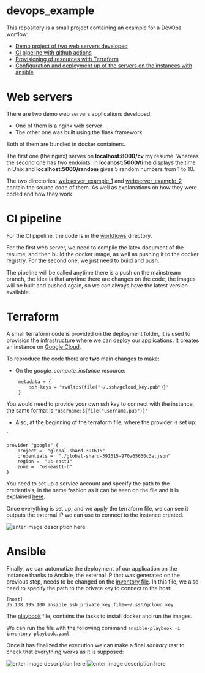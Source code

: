 # devops_example

This repository is a small project containing an example for a DevOps worflow:

- [Demo project of two web servers developed](#web-servers)
 - [CI pipeline with github actions](#ci-pipeline)
 - [Provisioning of resources with Terraform](#terraform)
 - [Configuration and deployment up of the servers on the instances with ansible](#ansible)

# Web servers

There are two demo web servers applications developed:

 - One of them is a nginx web server
 - The other one was built using the flask framework

Both of them are bundled in docker containers.

The first one (the nginx) serves on **localhost:8000/cv** my resume. Whereas the second one has two endoints: in **locahost:5000/time** displays the time in Unix and **localhost:5000/random** gives 5 random numbers from 1 to 10.

The two directories: [webserver_example_1](https://github.com/rv0lt/devops_example/tree/main/webserver_example_1 "webserver_example_1") and [webserver_example_2](https://github.com/rv0lt/devops_example/tree/main/webserver_example_2 "webserver_example_1") contain the source code of them. As well as explanations on how they were coded and how they work

# CI pipeline

For the CI pipeline, the code is in the [workflows](https://github.com/rv0lt/devops_example/tree/main/.github/workflows) directory.

For the first web server, we need to compile the latex document of the resume, and then build the docker image, as well as pushing it to the docker registry. For the second one, we just need to build and push.

The pipeline will be called anytime there is a push on the mainstream branch, the idea is that anytime there are changes on the code, the images will be built and pushed again, so we can always have the latest version available.

# Terraform

A small terraform code is provided on the deployment folder, it is used to provision the infrastructure where we can deploy our applications. It creates an instance on [Google Cloud](https://cloud.google.com/free/docs/free-cloud-features#compute).

To reproduce the code there are **two** main changes to make:

 - On the *google_compute_instance* resource: 
 
        metadata = { 
	        ssh-keys = "rv0lt:${file("~/.ssh/gcloud_key.pub")}"
        }
 
You would need to provide your own ssh key to connect with the instance, the same format is `"username:${file("username.pub")}"`

 - Also, at the beginning of the terraform file, where the provider is set up:
 
`
	
	provider "google" {
		project =  "global-shard-391615"
		credentials =  "./global-shard-391615-970a65630c3a.json"
		region =  "us-east1"
		zone =  "us-east1-b"
	}

You need to set up a service account and specify the path to the credentials, in the same fashion as it can be seen on the file and it is explained [here](https://developer.hashicorp.com/terraform/tutorials/gcp-get-started/google-cloud-platform-build).

Once everything is set up, and we apply the terraform file, we can see it outputs the external IP we can use to connect to the instance created.

![enter image description here](https://i.imgur.com/cqq82bi.png)
# Ansible

Finally, we can automatize the deployment of our application on the instance thanks to Ansible, the external IP that was generated on the previous step, needs to be changed on the [inventory file](https://github.com/rv0lt/devops_example/blob/main/deployment/ansible/inventory). In this file, we also need to specify the path to the private key to connect to the host:

    [host] 
    35.138.195.100 ansible_ssh_private_key_file=~/.ssh/gcloud_key

The [playbook](https://github.com/rv0lt/devops_example/blob/main/deployment/ansible/playbook.yaml) file, contains the tasks to install docker and run the images. 

We can run the file with the following command `ansible-playbook -i inventory playbook.yaml`

Once it has finalized the execution we can make a final *sanitary test* to check that everything works as it is supposed:


![enter image description here](https://i.imgur.com/eziPG9y.png)
![enter image description here](https://i.imgur.com/8uirrzQ.png)

